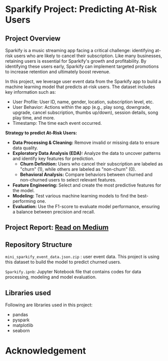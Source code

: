 # Sparkify Project: Predicting At-Risk Users

## Project Overview

Sparkify is a music streaming app facing a critical challenge: identifying at-risk users who are likely to cancel their subscription. Like many businesses, retaining users is essential for Sparkify's growth and profitability. By identifying these users early, Sparkify can implement targeted promotions to increase retention and ultimately boost revenue.

In this project, we leverage user event data from the Sparkify app to build a machine learning model that predicts at-risk users. The dataset includes key information such as:

* User Profile: User ID, name, gender, location, subscription level, etc.
* User Behavior: Actions within the app (e.g., play song, downgrade, upgrade, cancel subscription, thumbs up/down), session details, song play time, and more.
* Timestamp: The time each event occurred.

**Strategy to predict At-Risk Users:**

* **Data Processing & Cleaning:** Remove invalid or missing data to ensure data quality.
* **Exploratory Data Analysis (EDA):** Analyze the data to uncover patterns and identify key features for prediction.
    * **Churn Definition:** Users who cancel their subscription are labeled as "churn" (1), while others are labeled as "non-churn" (0).
    * **Behavioral Analysis:** Compare behaviors between churned and non-churned users to select relevant features.
* **Feature Engineering:** Select and create the most predictive features for the model.
* **Modeling:** Test various machine learning models to find the best-performing one.
* **Evaluation:** Use the F1-score to evaluate model performance, ensuring a balance between precision and recall.

## Project Report: [Read on Medium](https://medium.com/@nhungdnn.06/spotting-at-risk-users-a-data-driven-approach-to-early-identification-bf5f1a2a03cb)

## Repository Structure
`mini_sparkify_event_data.json.zip` : user event data. This project is using this dataset to build the model to predict churned users.

`Sparkify.ipnb`: Jupyter Notebook file that contains codes for data processing, modeling and model evaluation.

## Libraries used
Following are libraries used in this project:
* pandas
* pyspark
* matplotlib
* seaborn

# Acknowledgement

